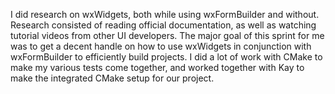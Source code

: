 I did research on wxWidgets, both while using wxFormBuilder and without. Research consisted of reading official documentation, as well as watching tutorial videos from other UI developers. The major goal of this sprint for me was to get a decent handle on how to use wxWidgets in conjunction with wxFormBuilder to efficiently build projects. I did a lot of work with CMake to make my various tests come together, and worked together with Kay to make the integrated CMake setup for our project. 